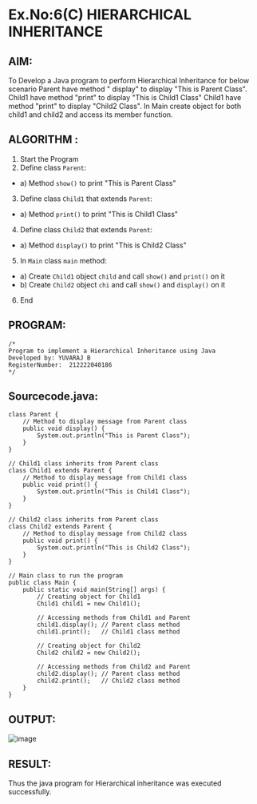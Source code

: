 # Ex.No:6(C) HIERARCHICAL INHERITANCE

## AIM:

To Develop a Java program to perform Hierarchical Inheritance for below scenario Parent have method " display" to display "This is Parent Class". Child1 have method "print" to display "This is Child1 Class" Child1 have method "print" to display "Child2 Class". In Main create object for both child1 and child2 and access its member function.

## ALGORITHM :

1.  Start the Program
2.  Define class `Parent`:

- a) Method `show()` to print "This is Parent Class"

3. Define class `Child1` that extends `Parent`:

- a) Method `print()` to print "This is Child1 Class"

4. Define class `Child2` that extends `Parent`:

- a) Method `display()` to print "This is Child2 Class"

5. In `Main` class `main` method:

- a) Create `Child1` object `child` and call `show()` and `print()` on it
- b) Create `Child2` object `chi` and call `show()` and `display()` on it

6. End

## PROGRAM:

```
/*
Program to implement a Hierarchical Inheritance using Java
Developed by: YUVARAJ B
RegisterNumber:  212222040186
*/
```

## Sourcecode.java:

```
class Parent {
    // Method to display message from Parent class
    public void display() {
        System.out.println("This is Parent Class");
    }
}

// Child1 class inherits from Parent class
class Child1 extends Parent {
    // Method to display message from Child1 class
    public void print() {
        System.out.println("This is Child1 Class");
    }
}

// Child2 class inherits from Parent class
class Child2 extends Parent {
    // Method to display message from Child2 class
    public void print() {
        System.out.println("This is Child2 Class");
    }
}

// Main class to run the program
public class Main {
    public static void main(String[] args) {
        // Creating object for Child1
        Child1 child1 = new Child1();

        // Accessing methods from Child1 and Parent
        child1.display(); // Parent class method
        child1.print();   // Child1 class method

        // Creating object for Child2
        Child2 child2 = new Child2();

        // Accessing methods from Child2 and Parent
        child2.display(); // Parent class method
        child2.print();   // Child2 class method
    }
}
```

## OUTPUT:

![image](https://github.com/user-attachments/assets/0ccbeaa4-5bc3-492c-9ea4-8328166d77c4)

## RESULT:

Thus the java program for Hierarchical inheritance was executed successfully.
